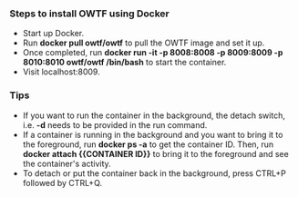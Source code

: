 ### Steps to install OWTF using Docker

+ Start up Docker.
+ Run **docker pull owtf/owtf** to pull the OWTF image and set it up.
+ Once completed, run **docker run -it -p 8008:8008 -p 8009:8009 -p 8010:8010 owtf/owtf /bin/bash** to start the container.
+ Visit localhost:8009.

### Tips

+ If you want to run the container in the background, the detach switch, i.e. **-d** needs to be provided in the run command.
+ If a container is running in the background and you want to bring it to the foreground, run **docker ps -a** to get the container ID. Then, run **docker attach {{CONTAINER ID}}** to bring it to the foreground and see the container's activity.
+ To detach or put the container back in the background, press CTRL+P followed by CTRL+Q.
